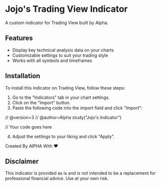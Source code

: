# Jojo's Trading View Indicator

A custom indicator for Trading View built by Alpha.

## Features

- Display key technical analysis data on your charts
- Customizable settings to suit your trading style
- Works with all symbols and timeframes

## Installation

To install this indicator on Trading View, follow these steps:

1. Go to the "Indicators" tab in your chart settings.
2. Click on the "Import" button.
3. Paste the following code into the import field and click "Import":

// @version=3
// @author=Alpha
study("Jojo's Indicator")

// Your code goes here


4. Adjust the settings to your liking and click "Apply".

Created By AlPHA With ❤️

## Disclaimer

This indicator is provided as is and is not intended to be a replacement for professional financial advice. Use at your own risk.
